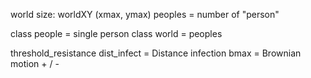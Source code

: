 world size: worldXY (xmax, ymax)
peoples = number of "person" 

class people = single person
class world = peoples

threshold_resistance
dist_infect = Distance infection
bmax = Brownian motion + / - 

